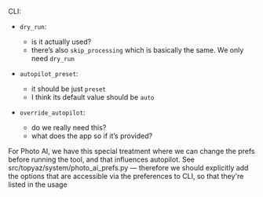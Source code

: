 
CLI:

- `dry_run`: 
  - is it actually used? 
  - there’s also `skip_processing` which is basically the same. We only need `dry_run`

- `autopilot_preset`: 
  - it should be just `preset`
  - I think its default value should be `auto`

- `override_autopilot`: 
  - do we really need this? 
  - what does the app so if it’s provided? 

For Photo AI, we have this special treatment where we can change the prefs before running the tool, and that influences autopilot. See src/topyaz/system/photo_ai_prefs.py — therefore we should explicitly add the options that are accessible via the preferences to CLI, so that they're listed in the usage